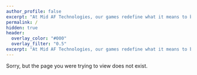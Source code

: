 ```yaml
---
author_profile: false
excerpt: "At Mid AF Technologies, our games redefine what it means to be bold, ambitious, and unapologetically original. \n\That's Mid AF."
permalink: /
hidden: true
header:
  overlay_color: "#000"
  overlay_filter: "0.5"
excerpt: "At Mid AF Technologies, our games redefine what it means to be bold, ambitious, and unapologetically original. \n\That's Mid AF."
---
```


Sorry, but the page you were trying to view does not exist.
